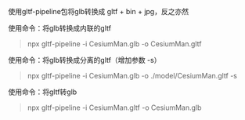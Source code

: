 使用gltf-pipeline包将glb转换成 gltf + bin + jpg，反之亦然

使用命令：将glb转换成内联的gltf
> npx gltf-pipeline -i CesiumMan.glb -o CesiumMan.gltf

使用命令：将glb转换成分离的gltf（增加参数 -s）
> npx gltf-pipeline -i CesiumMan.glb -o ./model/CesiumMan.gltf -s

使用命令：将gltf转glb
> npx gltf-pipeline -i CesiumMan.gltf -o CesiumMan.glb